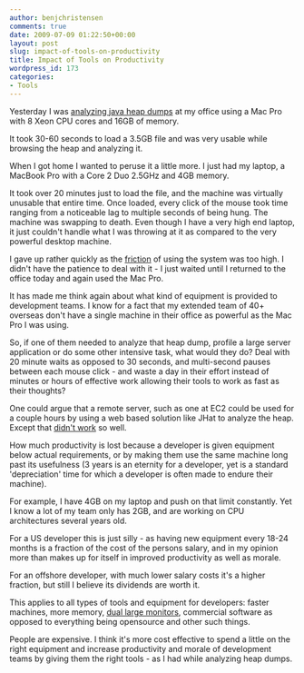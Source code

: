 ```yaml
---
author: benjchristensen
comments: true
date: 2009-07-09 01:22:50+00:00
layout: post
slug: impact-of-tools-on-productivity
title: Impact of Tools on Productivity
wordpress_id: 173
categories:
- Tools
---
```


Yesterday I was [analyzing java heap dumps](http://benjchristensen.com/2009/07/07/netbeans-heap-profiler-works-well/) at my office using a Mac Pro with 8 Xeon CPU cores and 16GB of memory.

It took 30-60 seconds to load a 3.5GB file and was very usable while browsing the heap and analyzing it.

When I got home I wanted to peruse it a little more. I just had my laptop, a MacBook Pro with a Core 2 Duo 2.5GHz and 4GB memory.

It took over 20 minutes just to load the file, and the machine was virtually unusable that entire time. Once loaded, every click of the mouse took time ranging from a noticeable lag to multiple seconds of being hung. The machine was swapping to death. Even though I have a very high end laptop, it just couldn't handle what I was throwing at it as compared to the very powerful desktop machine.

I gave up rather quickly as the [friction](http://benjchristensen.com/2009/06/26/speed-of-thought/) of using the system was too high. I didn't have the patience to deal with it - I just waited until I returned to the office today and again used the Mac Pro.

It has made me think again about what kind of equipment is provided to development teams. I know for a fact that my extended team of 40+ overseas don't have a single machine in their office as powerful as the Mac Pro I was using.

So, if one of them needed to analyze that heap dump, profile a large server application or do some other intensive task, what would they do? Deal with 20 minute waits as opposed to 30 seconds, and multi-second pauses between each mouse click - and waste a day in their effort instead of minutes or hours of effective work allowing their tools to work as fast as their thoughts?

One could argue that a remote server, such as one at EC2 could be used for a couple hours by using a web based solution like JHat to analyze the heap. Except that [didn't work](http://twitter.com/benjchristensen/status/2534093699) so well.

How much productivity is lost because a developer is given equipment below actual requirements, or by making them use the same machine long past its usefulness (3 years is an eternity for a developer, yet is a standard 'depreciation' time for which a developer is often made to endure their machine).

For example, I have 4GB on my laptop and push on that limit constantly. Yet I know a lot of my team only has 2GB, and are working on CPU architectures several years old.

For a US developer this is just silly - as having new equipment every 18-24 months is a fraction of the cost of the persons salary, and in my opinion more than makes up for itself in improved productivity as well as morale.

For an offshore developer, with much lower salary costs it's a higher fraction, but still I believe its dividends are worth it.

This applies to all types of tools and equipment for developers: faster machines, more memory, [dual large monitors](http://martinfowler.com/bliki/BigScreen.html), commercial software as opposed to everything being opensource and other such things.

People are expensive. I think it's more cost effective to spend a little on the right equipment and increase productivity and morale of development teams by giving them the right tools - as I had while analyzing heap dumps.
